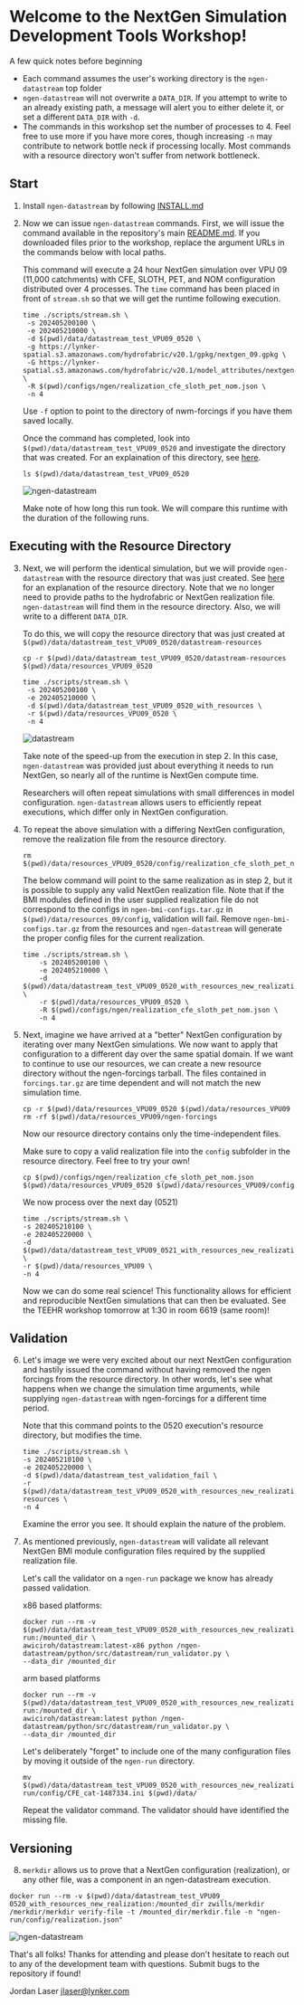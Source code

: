# Welcome to the NextGen Simulation Development Tools Workshop!

A few quick notes before beginning
* Each command assumes the user's working directory is the `ngen-datastream` top folder
* `ngen-datastream` will not overwrite a `DATA_DIR`. If you attempt to write to an already existing path, a message will alert you to either delete it, or set a different `DATA_DIR` with `-d`.
* The commands in this workshop set the number of processes to 4. Feel free to use more if you have more cores, though increasing `-n` may contribute to network bottle neck if processing locally. Most commands with a resource directory won't suffer from network bottleneck. 

## Start
1) Install `ngen-datastream` by following [INSTALL.md](https://github.com/JordanLaserGit/ngen-datastream/blob/main/INSTALL.md)

2) Now we can issue `ngen-datastream` commands. First, we will issue the command available in the repository's main [README.md](https://github.com/CIROH-UA/ngen-datastream?tab=readme-ov-file#run-it). If you downloaded files prior to the workshop, replace the argument URLs in the commands below with local paths.

   This command will execute a 24 hour NextGen simulation over VPU 09 (11,000 catchments) with CFE, SLOTH, PET, and NOM configuration distributed over 4 processes. The `time` command has been placed in front of `stream.sh` so that we will get the runtime following execution.
   ```
   time ./scripts/stream.sh \
    -s 202405200100 \
    -e 202405210000 \
    -d $(pwd)/data/datastream_test_VPU09_0520 \
    -g https://lynker-spatial.s3.amazonaws.com/hydrofabric/v20.1/gpkg/nextgen_09.gpkg \
    -G https://lynker-spatial.s3.amazonaws.com/hydrofabric/v20.1/model_attributes/nextgen_09.parquet \
    -R $(pwd)/configs/ngen/realization_cfe_sloth_pet_nom.json \
    -n 4
    ```
    Use `-f` option to point to the directory of nwm-forcings if you have them saved locally.

    Once the command has completed, look into `$(pwd)/data/datastream_test_VPU09_0520` and investigate the directory that was created. For an explaination of this directory, see [here](https://github.com/CIROH-UA/ngen-datastream/blob/main/README.md#ngen-datastream-output-directory-structure).

    ```
    ls $(pwd)/data/datastream_test_VPU09_0520
    ```
    ![ngen-datastream](screenshots/step2_timing.jpg)

    Make note of how long this run took. We will compare this runtime with the duration of the following runs.

## Executing with the Resource Directory
3) Next, we will perform the identical simulation, but we will provide `ngen-datastream` with the resource directory that was just created. See [here](https://github.com/CIROH-UA/ngen-datastream/tree/main?tab=readme-ov-file#resource_dir-datastream-resources) for an explanation of the resource directory. Note that we no longer need to provide paths to the hydrofabric or NextGen realization file. `ngen-datastream` will find them in the resource directory. Also, we will write to a different `DATA_DIR`. 

    To do this, we will copy the resource directory that was just created at `$(pwd)/data/datastream_test_VPU09_0520/datastream-resources`

    ```
    cp -r $(pwd)/data/datastream_test_VPU09_0520/datastream-resources $(pwd)/data/resources_VPU09_0520
    ```

   ```
   time ./scripts/stream.sh \
    -s 202405200100 \
    -e 202405210000 \
    -d $(pwd)/data/datastream_test_VPU09_0520_with_resources \
    -r $(pwd)/data/resources_VPU09_0520 \
    -n 4
    ```
    ![datastream](screenshots/step3_timing.jpg)

    Take note of the speed-up from the execution in step 2. In this case, `ngen-datastream` was provided just about everything it needs to run NextGen, so nearly all of the runtime is NextGen compute time. 

    Researchers will often repeat simulations with small differences in model configuration. `ngen-datastream` allows users to efficiently repeat executions, which differ only in NextGen configuration. 

4) To repeat the above simulation with a differing NextGen configuration, remove the realization file from the resource directory.

    ```
    rm $(pwd)/data/resources_VPU09_0520/config/realization_cfe_sloth_pet_nom.json
    ```

    The below command will point to the same realization as in step 2, but it is possible to supply any valid NextGen realization file. Note that if the BMI modules defined in the user supplied realization file do not correspond to the configs in `ngen-bmi-configs.tar.gz` in `$(pwd)/data/resources_09/config`, validation will fail. Remove `ngen-bmi-configs.tar.gz` from the resources and `ngen-datastream` will generate the proper config files for the current realization.

    ```
    time ./scripts/stream.sh \
        -s 202405200100 \
        -e 202405210000 \
        -d $(pwd)/data/datastream_test_VPU09_0520_with_resources_new_realization \
        -r $(pwd)/data/resources_VPU09_0520 \
        -R $(pwd)/configs/ngen/realization_cfe_sloth_pet_nom.json \
        -n 4
    ```

5) Next, imagine we have arrived at a "better" NextGen configuration by iterating over many NextGen simulations. We now want to apply that configuration to a different day over the same spatial domain. If we want to continue to use our resources, we can create a new resource directory without the ngen-forcings tarball. The files contained in `forcings.tar.gz` are time dependent and will not match the new simulation time.

    ```
    cp -r $(pwd)/data/resources_VPU09_0520 $(pwd)/data/resources_VPU09    
    rm -rf $(pwd)/data/resources_VPU09/ngen-forcings
    ```

    Now our resource directory contains only the time-independent files. 
    
    Make sure to copy a valid realization file into the `config` subfolder in the resource directory. Feel free to try your own!
    ```
    cp $(pwd)/configs/ngen/realization_cfe_sloth_pet_nom.json $(pwd)/data/resources_VPU09_0520 $(pwd)/data/resources_VPU09/config
    ```
    
    We now process over the next day (0521)
    
    ```
    time ./scripts/stream.sh \
    -s 202405210100 \
    -e 202405220000 \
    -d $(pwd)/data/datastream_test_VPU09_0521_with_resources_new_realization \
    -r $(pwd)/data/resources_VPU09 \
    -n 4
    ```

    Now we can do some real science! This functionality allows for efficient and reproducible NextGen simulations that can then be evaluated. See the TEEHR workshop tomorrow at 1:30 in room 6619 (same room)! 

## Validation
6) Let's image we were very excited about our next NextGen configuration and hastily issued the command without having removed the ngen forcings from the resource directory. In other words, let's see what happens when we change the simulation time arguments, while supplying `ngen-datastream` with ngen-forcings for a different time period.

    Note that this command points to the 0520 execution's resource directory, but modifies the time.

    ```
    time ./scripts/stream.sh \
    -s 202405210100 \
    -e 202405220000 \
    -d $(pwd)/data/datastream_test_validation_fail \
    -r $(pwd)/data/datastream_test_VPU09_0520_with_resources_new_realization/datastream-resources \
    -n 4
    ```

    Examine the error you see. It should explain the nature of the problem.

7) As mentioned previously, `ngen-datastream` will validate all relevant NextGen BMI module configuration files required by the supplied realization file. 

    Let's call the validator on a `ngen-run` package we know has already passed validation.

    x86 based platforms:
    ```
    docker run --rm -v $(pwd)/data/datastream_test_VPU09_0520_with_resources_new_realization/ngen-run:/mounted_dir \
    awiciroh/datastream:latest-x86 python /ngen-datastream/python/src/datastream/run_validator.py \
    --data_dir /mounted_dir
    ```

    arm based platforms
    ```
    docker run --rm -v $(pwd)/data/datastream_test_VPU09_0520_with_resources_new_realization/ngen-run:/mounted_dir \
    awiciroh/datastream:latest python /ngen-datastream/python/src/datastream/run_validator.py \
    --data_dir /mounted_dir
    ```

    Let's deliberately "forget" to include one of the many configuration files by moving it outside of the `ngen-run` directory.

    ```
    mv $(pwd)/data/datastream_test_VPU09_0520_with_resources_new_realization/ngen-run/config/CFE_cat-1487334.ini $(pwd)/data/
    ```

    Repeat the validator command. The validator should have identified the missing file.

## Versioning
8) `merkdir` allows us to prove that a NextGen configuration (realization), or any other file, was a component in an ngen-datastream execution. 

```
docker run --rm -v $(pwd)/data/datastream_test_VPU09_
0520_with_resources_new_realization:/mounted_dir zwills/merkdir /merkdir/merkdir verify-file -t /mounted_dir/merkdir.file -n "ngen-run/config/realization.json"
```

![ngen-datastream](screenshots/merkdir_verifyfile.jpg)



That's all folks! Thanks for attending and please don't hesitate to reach out to any of the development team with questions. Submit bugs to the repository if found!

Jordan Laser
jlaser@lynker.com



